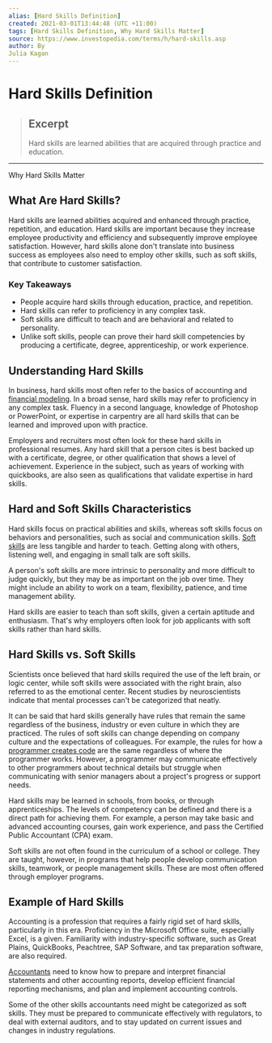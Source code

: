 ```yaml
---
alias: [Hard Skills Definition]
created: 2021-03-01T13:44:48 (UTC +11:00)
tags: [Hard Skills Definition, Why Hard Skills Matter]
source: https://www.investopedia.com/terms/h/hard-skills.asp
author: By
Julia Kagan
---
```


# Hard Skills Definition

> ## Excerpt
> Hard skills are learned abilities that are acquired through practice and education.

---

Why Hard Skills Matter
## What Are Hard Skills?

Hard skills are learned abilities acquired and enhanced through practice, repetition, and education. Hard skills are important because they increase employee productivity and efficiency and subsequently improve employee satisfaction. However, hard skills alone don't translate into business success as employees also need to employ other skills, such as soft skills, that contribute to customer satisfaction.

### Key Takeaways

-   People acquire hard skills through education, practice, and repetition.
-   Hard skills can refer to proficiency in any complex task.
-   Soft skills are difficult to teach and are behavioral and related to personality.
-   Unlike soft skills, people can prove their hard skill competencies by producing a certificate, degree, apprenticeship, or work experience.

## Understanding Hard Skills

In business, hard skills most often refer to the basics of accounting and [financial modeling](https://www.investopedia.com/terms/f/financialmodeling.asp). In a broad sense, hard skills may refer to proficiency in any complex task. Fluency in a second language, knowledge of Photoshop or PowerPoint, or expertise in carpentry are all hard skills that can be learned and improved upon with practice.

Employers and recruiters most often look for these hard skills in professional resumes. Any hard skill that a person cites is best backed up with a certificate, degree, or other qualification that shows a level of achievement. Experience in the subject, such as years of working with quickbooks, are also seen as qualifications that validate expertise in hard skills.

## Hard and Soft Skills Characteristics

Hard skills focus on practical abilities and skills, whereas soft skills focus on behaviors and personalities, such as social and communication skills. [Soft skills](https://www.investopedia.com/terms/s/soft-skills.asp) are less tangible and harder to teach. Getting along with others, listening well, and engaging in small talk are soft skills.

A person's soft skills are more intrinsic to personality and more difficult to judge quickly, but they may be as important on the job over time. They might include an ability to work on a team, flexibility, patience, and time management ability.

Hard skills are easier to teach than soft skills, given a certain aptitude and enthusiasm. That's why employers often look for job applicants with soft skills rather than hard skills.

## Hard Skills vs. Soft Skills

Scientists once believed that hard skills required the use of the left brain, or logic center, while soft skills were associated with the right brain, also referred to as the emotional center. Recent studies by neuroscientists indicate that mental processes can't be categorized that neatly.

It can be said that hard skills generally have rules that remain the same regardless of the business, industry or even culture in which they are practiced. The rules of soft skills can change depending on company culture and the expectations of colleagues. For example, the rules for how a [programmer creates code](https://www.investopedia.com/articles/markets/050416/industry-handbook-software-industry.asp) are the same regardless of where the programmer works. However, a programmer may communicate effectively to other programmers about technical details but struggle when communicating with senior managers about a project's progress or support needs.

Hard skills may be learned in schools, from books, or through apprenticeships. The levels of competency can be defined and there is a direct path for achieving them. For example, a person may take basic and advanced accounting courses, gain work experience, and pass the Certified Public Accountant (CPA) exam.

Soft skills are not often found in the curriculum of a school or college. They are taught, however, in programs that help people develop communication skills, teamwork, or people management skills. These are most often offered through employer programs.

## Example of Hard Skills

Accounting is a profession that requires a fairly rigid set of hard skills, particularly in this era. Proficiency in the Microsoft Office suite, especially Excel, is a given. Familiarity with industry-specific software, such as Great Plains, QuickBooks, Peachtree, SAP Software, and tax preparation software, are also required.

[Accountants](https://www.investopedia.com/terms/a/accountant.asp) need to know how to prepare and interpret financial statements and other accounting reports, develop efficient financial reporting mechanisms, and plan and implement accounting controls.

Some of the other skills accountants need might be categorized as soft skills. They must be prepared to communicate effectively with regulators, to deal with external auditors, and to stay updated on current issues and changes in industry regulations.
